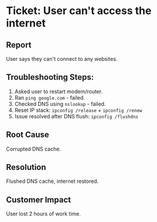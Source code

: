 # Ticket: User can't access the internet

## Report
User says they can't connect to any websites.

## Troubleshooting Steps:
1. Asked user to restart modem/router.
2. Ran `ping google.com` - failed.
3. Checked DNS using `nslookup` - failed.
4. Reset IP stack: `ipconfig /release` + `ipconfig /renew`
5. Issue resolved after DNS flush: `ipconfig /flushdns`

## Root Cause
Corrupted DNS cache.

## Resolution
Flushed DNS cache, internet restored.

## Customer Impact
User lost 2 hours of work time.
